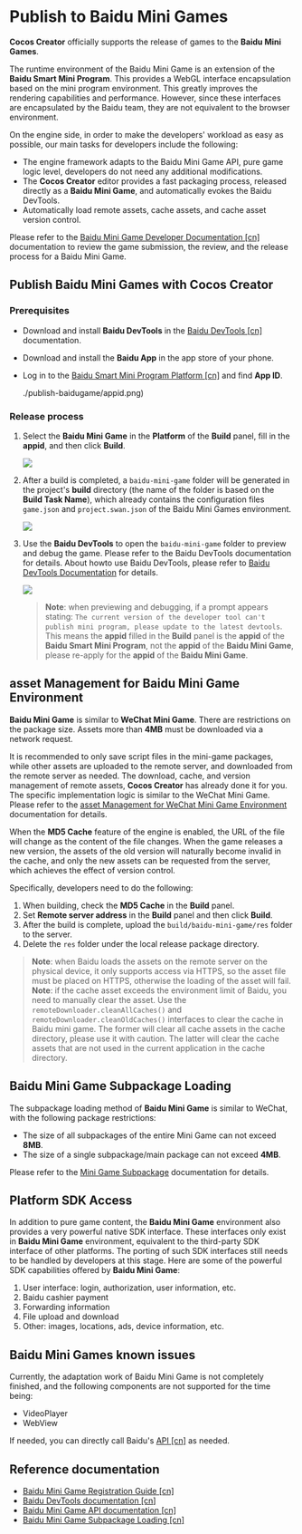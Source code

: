 # Publish to Baidu Mini Games

**Cocos Creator** officially supports the release of games to the **Baidu Mini Games**.

The runtime environment of the Baidu Mini Game is an extension of the **Baidu Smart Mini Program**. This provides a WebGL interface encapsulation based on the mini program environment. This greatly improves the rendering capabilities and performance. However, since these interfaces are encapsulated by the Baidu team, they are not equivalent to the browser environment.

On the engine side, in order to make the developers' workload as easy as possible, our main tasks for developers include the following:

- The engine framework adapts to the Baidu Mini Game API, pure game logic level, developers do not need any additional modifications.
- The **Cocos Creator** editor provides a fast packaging process, released directly as a **Baidu Mini Game**, and automatically evokes the Baidu DevTools.
- Automatically load remote assets, cache assets, and cache asset version control.

Please refer to the [Baidu Mini Game Developer Documentation [cn]](https://smartprogram.baidu.com/docs/game/) documentation to review the game submission, the review, and the release process for a Baidu Mini Game.

## Publish Baidu Mini Games with Cocos Creator

### Prerequisites

- Download and install **Baidu DevTools** in the [Baidu DevTools [cn]](https://smartprogram.baidu.com/docs/game/tutorials/howto/dev/) documentation.
- Download and install the **Baidu App** in the app store of your phone.
- Log in to the [Baidu Smart Mini Program Platform [cn]](https://smartprogram.baidu.com/developer/index.html) and find **App ID**.

  ./publish-baidugame/appid.png)

### Release process

1. Select the **Baidu Mini Game** in the **Platform** of the **Build** panel, fill in the **appid**, and then click **Build**.

    ![](./publish-baidugame/build.png)

2. After a build is completed, a `baidu-mini-game` folder will be generated in the project's **build** directory (the name of the folder is based on the **Build Task Name**), which already contains the configuration files `game.json` and `project.swan.json` of the Baidu Mini Games environment.

    ![](./publish-baidugame/package.png)

3. Use the **Baidu DevTools** to open the `baidu-mini-game` folder to preview and debug the game. Please refer to the Baidu DevTools documentation for details. About how ​​to use Baidu DevTools, please refer to [Baidu DevTools Documentation](https://smartprogram.baidu.com/docs/game/tutorials/howto/dev/) for details.

    ![](./publish-baidugame/preview.png)

    > **Note**: when previewing and debugging, if a prompt appears stating: `The current version of the developer tool can't publish mini program, please update to the latest devtools`. This means the **appid** filled in the **Build** panel is the **appid** of the **Baidu Smart Mini Program**, not the **appid** of the **Baidu Mini Game**, please re-apply for the **appid** of the **Baidu Mini Game**.

## asset Management for Baidu Mini Game Environment

**Baidu Mini Game** is similar to **WeChat Mini Game**. There are restrictions on the package size. Assets more than **4MB** must be downloaded via a network request.

It is recommended to only save script files in the mini-game packages, while other assets are uploaded to the remote server, and downloaded from the remote server as needed. The download, cache, and version management of remote assets, **Cocos Creator** has already done it for you. The specific implementation logic is similar to the WeChat Mini Game. Please refer to the [asset Management for WeChat Mini Game Environment](./publish-wechatgame.md) documentation for details.

When the **MD5 Cache** feature of the engine is enabled, the URL of the file will change as the content of the file changes. When the game releases a new version, the assets of the old version will naturally become invalid in the cache, and only the new assets can be requested from the server, which achieves the effect of version control.

Specifically, developers need to do the following:

1. When building, check the **MD5 Cache** in the **Build** panel.
2. Set **Remote server address** in the **Build** panel and then click **Build**.
3. After the build is complete, upload the `build/baidu-mini-game/res` folder to the server.
4. Delete the `res` folder under the local release package directory.

> **Note**: when Baidu loads the assets on the remote server on the physical device, it only supports access via HTTPS, so the asset file must be placed on HTTPS, otherwise the loading of the asset will fail.
> **Note**: if the cache asset exceeds the environment limit of Baidu, you need to manually clear the asset. Use the `remoteDownloader.cleanAllCaches()` and `remoteDownloader.cleanOldCaches()` interfaces to clear the cache in Baidu mini game. The former will clear all cache assets in the cache directory, please use it with caution. The latter will clear the cache assets that are not used in the current application in the cache directory.

## Baidu Mini Game Subpackage Loading

The subpackage loading method of **Baidu Mini Game** is similar to WeChat, with the following package restrictions:

- The size of all subpackages of the entire Mini Game can not exceed **8MB**.
- The size of a single subpackage/main package can not exceed **4MB**.

Please refer to the [Mini Game Subpackage](subpackage.md) documentation for details.

## Platform SDK Access

In addition to pure game content, the **Baidu Mini Game** environment also provides a very powerful native SDK interface. These interfaces only exist in **Baidu Mini Game** environment, equivalent to the third-party SDK interface of other platforms. The porting of such SDK interfaces still needs to be handled by developers at this stage. Here are some of the powerful SDK capabilities offered by **Baidu Mini Game**:

1. User interface: login, authorization, user information, etc.
2. Baidu cashier payment
3. Forwarding information
4. File upload and download
5. Other: images, locations, ads, device information, etc.

## Baidu Mini Games known issues

Currently, the adaptation work of Baidu Mini Game is not completely finished, and the following components are not supported for the time being:

- VideoPlayer
- WebView

If needed, you can directly call Baidu's [API [cn]](https://smartprogram.baidu.com/docs/game/api/openApi/authorize/) as needed.

## Reference documentation

- [Baidu Mini Game Registration Guide [cn]](https://smartprogram.baidu.com/docs/game/)
- [Baidu DevTools documentation [cn]](https://smartprogram.baidu.com/docs/game/tutorials/howto/dev/)
- [Baidu Mini Game API documentation [cn]](https://smartprogram.baidu.com/docs/game/api/openApi/authorize/)
- [Baidu Mini Game Subpackage Loading [cn]](https://smartprogram.baidu.com/docs/game/tutorials/subpackages/sub/)
